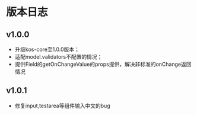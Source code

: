 # 版本日志

## v1.0.0

* 升级kos-core至1.0.0版本；
* 适配model.validators不配置的情况；
* 提供Field的getOnChangeValue的props提供，解决非标准的onChange返回情况


## v1.0.1

* 修复input,testarea等组件输入中文的bug
